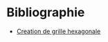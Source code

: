Bibliographie
=============
* [Creation de grille hexagonale](http://www.redblobgames.com/grids/hexagons/)
